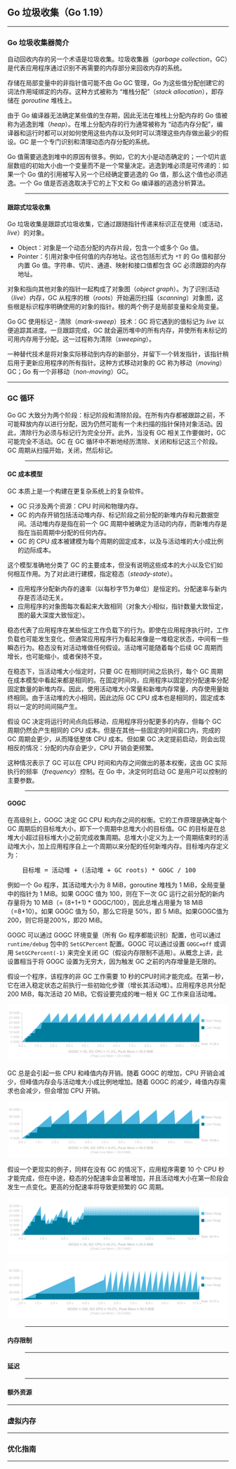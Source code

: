 ## Go 垃圾收集（Go 1.19）

---
### Go 垃圾收集器简介

自动回收内存的另一个术语是垃圾收集。垃圾收集器（*garbage collection*，GC）是代表应用程序通过识别不再需要的内存部分来回收内存的系统。

存储在局部变量中的非指针值可能不由 Go GC 管理，Go 为这些值分配创建它的词法作用域绑定的内存。这种方式被称为 “堆栈分配”（*stack allocation*），即存储在 *goroutine* 堆栈上。

由于 Go 编译器无法确定某些值的生存期，因此无法在堆栈上分配内存的 Go 值被称为逃逸到堆（*heap*）。在堆上分配内存的行为通常被称为 “动态内存分配”，编译器和运行时都可以对如何使用这些内存以及何时可以清理这些内存做出最少的假设。GC 是一个专门识别和清理动态内存分配的系统。

Go 值需要逃逸到堆中的原因有很多。例如，它的大小是动态确定的；一个切片底层数组的初始大小由一个变量而不是一个常量决定。逃逸到堆必须是可传递的：如果一个 Go 值的引用被写入另一个已经确定要逃逸的 Go 值，那么这个值也必须逃逸。一个 Go 值是否逃逸取决于它的上下文和 Go 编译器的逃逸分析算法。

>---
#### 跟踪式垃圾收集

Go 垃圾收集是跟踪式垃圾收集，它通过跟随指针传递来标识正在使用（或活动，*live*）的对象。

- Object：对象是一个动态分配的内存片段，包含一个或多个 Go 值。
- Pointer：引用对象中任何值的内存地址。这也包括形式为 `*T` 的 Go 值和部分内置 Go 值。字符串、切片、通道、映射和接口值都包含 GC 必须跟踪的内存地址。

对象和指向其他对象的指针一起构成了对象图（*object* *graph*）。为了识别活动（*live*）内存，GC 从程序的根（*roots*）开始遍历扫描（*scanning*）对象图，这些根是标识程序明确使用的对象的指针。根的两个例子是局部变量和全局变量。

Go GC 使用标记 - 清除（*mark-sweep*）技术：GC 将它遇到的值标记为 *live* 以便追踪其进度。一旦跟踪完成，GC 就会遍历堆中的所有内存，并使所有未标记的可用内存用于分配。这一过程称为清除（*sweeping*）。

一种替代技术是将对象实际移动到内存的新部分，并留下一个转发指针，该指针稍后用于更新应用程序的所有指针。这种方式移动对象的 GC 称为移动（*moving*）GC；Go 有一个非移动（*non-moving*）GC。

---
### GC 循环

Go GC 大致分为两个阶段：标记阶段和清除阶段。在所有内存都被跟踪之前，不可能释放内存以进行分配，因为仍然可能有一个未扫描的指针保持对象活动。因此，清除行为必须与标记行为完全分开。此外，当没有 GC 相关工作要做时，GC 可能完全不活动。GC 在 GC 循环中不断地经历清除、关闭和标记这三个阶段。GC 周期从扫描开始，关闭，然后标记。

>---
#### GC 成本模型

GC 本质上是一个构建在更复杂系统上的复杂软件。
- GC 只涉及两个资源：CPU 时间和物理内存。
- GC 的内存开销包括活动堆内存、标记阶段之前分配的新堆内存和元数据空间。活动堆内存是指在前一个 GC 周期中被确定为活动的内存，而新堆内存是指在当前周期中分配的任何内存。
- GC 的 CPU 成本被建模为每个周期的固定成本，以及与活动堆的大小成比例的边际成本。

这个模型准确地分类了 GC 的主要成本，但没有说明这些成本的大小以及它们如何相互作用。为了对此进行建模，指定稳态（*steady-state*）。
- 应用程序分配新内存的速率（以每秒字节为单位）是恒定的。分配速率与新内存是否活动无关。
- 应用程序的对象图每次看起来大致相同（对象大小相似，指针数量大致恒定，图的最大深度大致恒定）。

稳态代表了应用程序在某些恒定工作负载下的行为。即使在应用程序执行时，工作负载也可能发生变化，但通常应用程序行为看起来像是一堆稳定状态，中间有一些瞬态行为。稳态没有对活动堆做任何假设。活动堆可能随着每个后续 GC 周期而增长，也可能缩小，或者保持不变。

在稳态下，当活动堆大小恒定时，只要 GC 在相同时间之后执行，每个 GC 周期在成本模型中看起来都是相同的。在固定时间内，应用程序以固定的分配速率分配固定数量的新堆内存。因此，使用活动堆大小常量和新堆内存常量，内存使用量始终相同。由于活动堆的大小相同，因此边际 GC CPU 成本也是相同的，固定成本将以一定的时间间隔产生。

假设 GC 决定将运行时间点向后移动，应用程序将分配更多的内存，但每个 GC 周期仍然会产生相同的 CPU 成本。但是在其他一些固定的时间窗口内，完成的 GC 周期会更少，从而降低整体 CPU 成本。但如果 GC 决定提前启动，则会出现相反的情况：分配的内存会更少，CPU 开销会更频繁。

这种情况表示了 GC 可以在 CPU 时间和内存之间做出的基本权衡，这由 GC 实际执行的频率（*frequency*）控制。在 Go 中，决定何时启动 GC 是用户可以控制的主要参数。

>---
#### GOGC

在高级别上，GOGC 决定 GC CPU 和内存之间的权衡。它的工作原理是确定每个 GC 周期后的目标堆大小，即下一个周期中总堆大小的目标值。GC 的目标是在总堆大小超过目标堆大小之前完成收集周期。总堆大小定义为上一个周期结束时的活动堆大小，加上应用程序自上一个周期以来分配的任何新堆内存。目标堆内存定义为：

<pre>
    目标堆 = 活动堆 + (活动堆 + GC roots) * GOGC / 100
</pre>

例如一个 Go 程序，其活动堆大小为 8 MiB，goroutine 堆栈为 1 MiB，全局变量中的指针为 1 MiB。如果 GOGC 值为 100，则在下一次 GC 运行之前分配的新内存量将为 10 MiB（= (8+1+1) * GOGC/100），因此总堆占用量为 18 MiB（=8+10）。如果 GOGC 值为 50，那么它将是 50%，即 5 MiB。如果GOGC值为200，则它将是200%，即20 MiB。

GOGC 可以通过 GOGC 环境变量（所有 Go 程序都能识别）配置，也可以通过 `runtime/debug` 包中的 `SetGCPercent` 配置。GOGC 可以通过设置 `GOGC=off` 或调用 `SetGCPercent(-1)` 来完全关闭 GC（假设内存限制不适用）。从概念上讲，此设置相当于将 GOGC 设置为无穷大，因为触发 GC 之前的内存增量是无限的。

假设一个程序，该程序的非 GC 工作需要 10 秒的CPU时间才能完成。在第一秒，它在进入稳定状态之前执行一些初始化步骤（增长其活动堆）。应用程序总共分配 200 MiB，每次活动 20 MiB。它假设要完成的唯一相关 GC 工作来自活动堆。

![](./img/GOGC=50.png)

GC 总是会引起一些 CPU 和峰值内存开销。随着 GOGC 的增加，CPU 开销会减少，但峰值内存会与活动堆大小成比例地增加。随着 GOGC 的减少，峰值内存需求也会减少，但会增加 CPU 开销。

![](./img/GOGC=100.png)

假设一个更现实的例子，同样在没有 GC 的情况下，应用程序需要 10 个 CPU 秒才能完成，但在中途，稳态的分配速率会显著增加，并且活动堆大小在第一阶段会发生一点变化。更高的分配速率将导致更频繁的 GC 周期。

![](./img/R%20GOGC=50.png)

![](./img/R%20GOGC=300.png)

>---
#### 内存限制




>---
#### 延迟


>---
#### 额外资源

---
### 虚拟内存


---
### 优化指南


---
